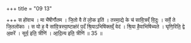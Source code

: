 +++
title = "09 13"

+++
स हो॑वाच । मा भै॑षीर्गौतम । जि॒तो वै ते॑ लो॒क इति॑ । तस्मा॒द्ये के च॑ सावि॒त्रव्ँ वि॒दुः । सर्वे॒ ते जि॒तलो॑काः ।  स यो ह॒ वै सा॑वि॒त्रस्या॒ष्टाक्ष॑रं प॒दँ श्रि॒याऽभिषि॑क्तव्ँ॒ वेद॑ । श्रि॒या है॒वाभिषि॑च्यते । घृणि॒रिति॒ द्वे अ॒क्षरे॑ ।  सूर्य॒ इति॒ त्रीणि॑ । आ॒दि॒त्य इति॒ त्रीणि॑ ॥ 35 ॥



